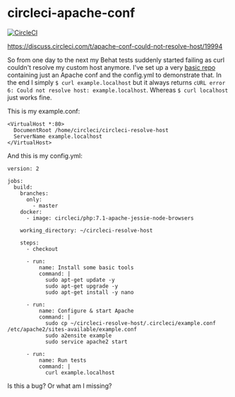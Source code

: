 # circleci-apache-conf
[![CircleCI](https://circleci.com/gh/leymannx/circleci-resolve-host.svg?style=svg)](https://circleci.com/gh/leymannx/circleci-resolve-host)

https://discuss.circleci.com/t/apache-conf-could-not-resolve-host/19994

So from one day to the next my Behat tests suddenly started failing as curl couldn't resolve my custom host anymore. I've set up a very [basic repo](https://github.com/leymannx/circleci-resolve-host) containing just an Apache conf and the config.yml to demonstrate that. In the end I simply `$ curl example.localhost` but it always returns `cURL error 6: Could not resolve host: example.localhost`. Whereas `$ curl localhost` just works fine.

This is my example.conf:
```
<VirtualHost *:80>
  DocumentRoot /home/circleci/circleci-resolve-host
  ServerName example.localhost
</VirtualHost>
```

And this is my config.yml:
```
version: 2

jobs:
  build:
    branches:
      only:
        - master
    docker:
      - image: circleci/php:7.1-apache-jessie-node-browsers

    working_directory: ~/circleci-resolve-host

    steps:
      - checkout

      - run:
          name: Install some basic tools
          command: |
            sudo apt-get update -y
            sudo apt-get upgrade -y
            sudo apt-get install -y nano

      - run:
          name: Configure & start Apache
          command: |
            sudo cp ~/circleci-resolve-host/.circleci/example.conf /etc/apache2/sites-available/example.conf
            sudo a2ensite example
            sudo service apache2 start
            
      - run:
          name: Run tests
          command: |
            curl example.localhost
```

Is this a bug? Or what am I missing?
